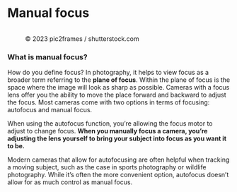 # Manual focus

<figure><img src="https://images.versus.io/property/manualfocus-1598576675241.variety.jpg" alt=""><figcaption><p>© 2023 pic2frames / shutterstock.com</p></figcaption></figure>

### What is manual focus?

How do you define focus? In photography, it helps to view focus as a broader term referring to the **plane of focus**. Within the plane of focus is the space where the image will look as sharp as possible. Cameras with a focus lens offer you the ability to move the place forward and backward to adjust the focus. Most cameras come with two options in terms of focusing: autofocus and manual focus.

When using the autofocus function, you’re allowing the focus motor to adjust to change focus. **When you manually focus a camera, you’re adjusting the lens yourself to bring your subject into focus as you want it to be.**&#x20;

Modern cameras that allow for autofocusing are often helpful when tracking a moving subject, such as the case in sports photography or wildlife photography. While it’s often the more convenient option, autofocus doesn’t allow for as much control as manual focus.
